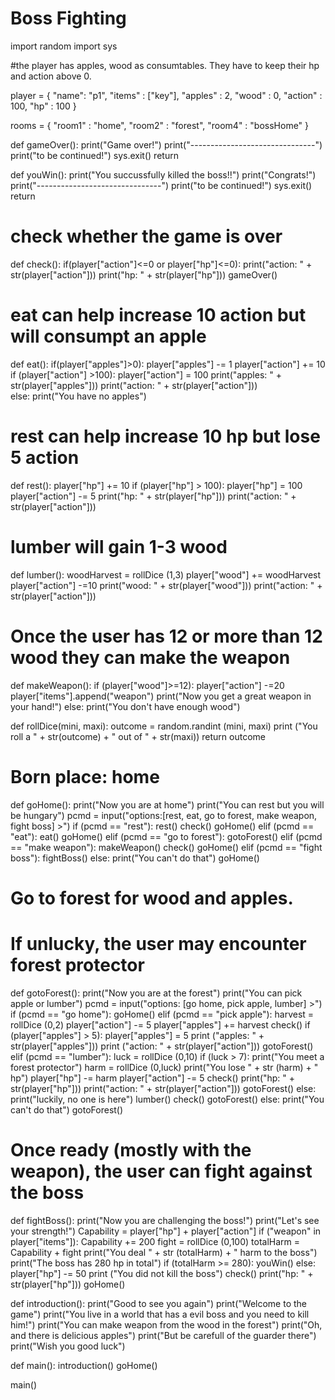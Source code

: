 # Boss Fighting

import random
import sys

#the player has apples, wood as consumtables. They have to keep their hp and action above 0.

player = { 
    "name": "p1", 
    "items" : ["key"],
    "apples" : 2,
    "wood" : 0,
    "action" : 100,
    "hp" : 100
}

rooms = {
    "room1" : "home",
    "room2" : "forest",
    "room4" : "bossHome"
}

def gameOver():
    print("Game over!")
    print("-------------------------------")
    print("to be continued!")
    sys.exit()
    return

def youWin():
    print("You succussfully killed the boss!!")
    print("Congrats!")
    print("-------------------------------")
    print("to be continued!")
    sys.exit()
    return

# check whether the game is over

def check():
    if(player["action"]<=0 or player["hp"]<=0):
        print("action: " + str(player["action"]))
        print("hp: " + str(player["hp"]))
        gameOver()

# eat can help increase 10 action but will consumpt an apple

def eat():
    if(player["apples"]>0):
        player["apples"] -= 1
        player["action"] += 10
        if (player["action"] >100):
            player["action"] = 100
        print("apples: " + str(player["apples"]))
        print("action: " + str(player["action"]))  
    else:
        print("You have no apples")

# rest can help increase 10 hp but lose 5 action

def rest():
    player["hp"] += 10
    if (player["hp"] > 100):
        player["hp"] = 100
    player["action"] -= 5
    print("hp: " + str(player["hp"]))
    print("action: " + str(player["action"])) 

# lumber will gain 1-3 wood

def lumber():
    woodHarvest = rollDice (1,3)
    player["wood"] += woodHarvest
    player["action"] -=10
    print("wood: " + str(player["wood"]))
    print("action: " + str(player["action"]))

# Once the user has 12 or more than 12 wood they can make the weapon

def makeWeapon():
    if (player["wood"]>=12):
        player["action"] -=20
        player["items"].append("weapon")
        print("Now you get a great weapon in your hand!")
    else:
        print("You don't have enough wood")

def rollDice(mini, maxi):
    outcome = random.randint (mini, maxi)
    print ("You roll a " + str(outcome) + " out of " + str(maxi))
    return outcome
 
# Born place: home

def goHome():
    print("Now you are at home")
    print("You can rest but you will be hungary")
    pcmd = input("options:[rest, eat, go to forest, make weapon, fight boss] >")
    if (pcmd == "rest"): 
        rest()
        check()
        goHome()
    elif (pcmd == "eat"):
        eat()
        goHome()
    elif (pcmd == "go to forest"):
        gotoForest()
    elif (pcmd == "make weapon"):
        makeWeapon()
        check()
        goHome()
    elif (pcmd == "fight boss"):
        fightBoss()
    else:
        print("You can't do that")
        goHome()

# Go to forest for wood and apples.
# If unlucky, the user may encounter forest protector

def gotoForest():
    print("Now you are at the forest")
    print("You can pick apple or lumber")
    pcmd = input("options: [go home, pick apple, lumber] >")
    if (pcmd == "go home"):
        goHome()
    elif (pcmd == "pick apple"):
        harvest = rollDice (0,2)
        player["action"] -= 5
        player["apples"] += harvest
        check()
        if (player["apples"] > 5):
            player["apples"] = 5
        print ("apples: " + str(player["apples"]))
        print ("action: " + str(player["action"]))
        gotoForest()
    elif (pcmd == "lumber"):
        luck = rollDice (0,10)
        if (luck > 7):
            print("You meet a forest protector")
            harm = rollDice (0,luck)
            print("You lose " + str (harm) + " hp")
            player["hp"] -= harm
            player["action"] -= 5
            check()
            print("hp: " + str(player["hp"]))
            print("action: " + str(player["action"]))
            gotoForest()
        else:
            print("luckily, no one is here")
            lumber()
            check()
            gotoForest()
    else:
        print("You can't do that")
        gotoForest()

# Once ready (mostly with the weapon), the user can fight against the boss

def fightBoss():
    print("Now you are challenging the boss!")
    print("Let's see your strength!")
    Capability = player["hp"] + player["action"]
    if ("weapon" in player["items"]):
        Capability += 200
    fight = rollDice (0,100)
    totalHarm = Capability + fight
    print("You deal " + str (totalHarm) + " harm to the boss")
    print("The boss has 280 hp in total")
    if (totalHarm >= 280):
        youWin()
    else:
        player["hp"] -= 50
        print ("You did not kill the boss")
        check()
        print("hp: " + str(player["hp"]))
        goHome()

def introduction():
    print("Good to see you again")
    print("Welcome to the game")
    print("You live in a world that has a evil boss and you need to kill him!")
    print("You can make weapon from the wood in the forest")
    print("Oh, and there is delicious apples")
    print("But be carefull of the guarder there")
    print("Wish you good luck")

def main():
    introduction()
    goHome()

main()
